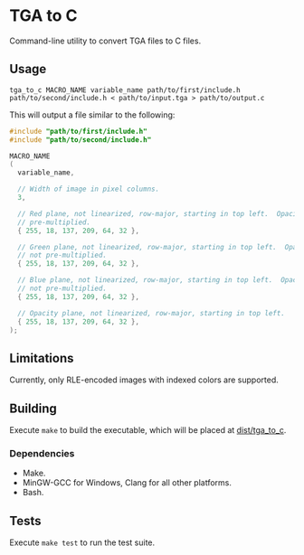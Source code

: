 # TGA to C

Command-line utility to convert TGA files to C files.

## Usage

`tga_to_c MACRO_NAME variable_name path/to/first/include.h path/to/second/include.h < path/to/input.tga > path/to/output.c`

This will output a file similar to the following:

```c
#include "path/to/first/include.h"
#include "path/to/second/include.h"

MACRO_NAME
(
  variable_name,

  // Width of image in pixel columns.
  3,

  // Red plane, not linearized, row-major, starting in top left.  Opacity is not
  // pre-multiplied.
  { 255, 18, 137, 209, 64, 32 },

  // Green plane, not linearized, row-major, starting in top left.  Opacity is
  // not pre-multiplied.
  { 255, 18, 137, 209, 64, 32 },

  // Blue plane, not linearized, row-major, starting in top left.  Opacity is
  // not pre-multiplied.
  { 255, 18, 137, 209, 64, 32 },

  // Opacity plane, not linearized, row-major, starting in top left.
  { 255, 18, 137, 209, 64, 32 },
);
```

## Limitations

Currently, only RLE-encoded images with indexed colors are supported.

## Building

Execute `make` to build the executable, which will be placed at
[dist/tga_to_c](./dist/tga_to_c).

### Dependencies

- Make.
- MinGW-GCC for Windows, Clang for all other platforms.
- Bash.

## Tests

Execute `make test` to run the test suite.
